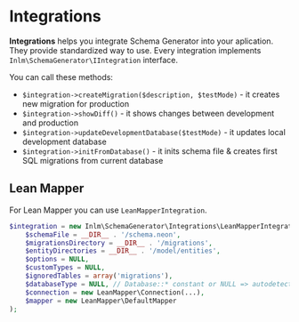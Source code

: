 
# Integrations

**Integrations** helps you integrate Schema Generator into your aplication.
They provide standardized way to use.
Every integration implements `Inlm\SchemaGenerator\IIntegration` interface.

You can call these methods:

* `$integration->createMigration($description, $testMode)` - it creates new migration for production
* `$integration->showDiff()` - it shows changes between development and production
* `$integration->updateDevelopmentDatabase($testMode)` - it updates local development database
* `$integration->initFromDatabase()` - it inits schema file & creates first SQL migrations from current database


## Lean Mapper

For Lean Mapper you can use `LeanMapperIntegration`.

```php
$integration = new Inlm\SchemaGenerator\Integrations\LeanMapperIntegration(
	$schemaFile = __DIR__ . '/schema.neon',
	$migrationsDirectory = __DIR__ . '/migrations',
	$entityDirectories = __DIR__ . '/model/entities',
	$options = NULL,
	$customTypes = NULL,
	$ignoredTables = array('migrations'),
	$databaseType = NULL, // Database::* constant or NULL => autodetected from LeanMapper\Connection
	$connection = new LeanMapper\Connection(...),
	$mapper = new LeanMapper\DefaultMapper
);
```
